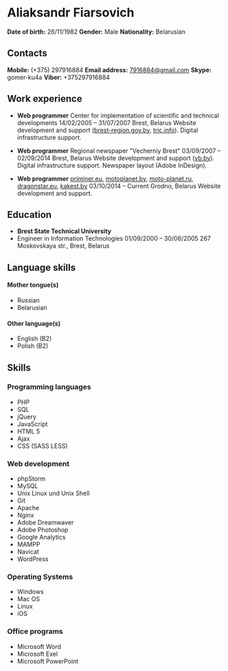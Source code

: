 # Aliaksandr Fiarsovich
**Date of birth:** 26/11/1982
**Gender:** Male
**Nationality:** Belarusian

## Contacts
**Mobile:** (+375) 297916884
**Email address:** [7916884@gmail.com](mailto:7916884@gmail.com)
**Skype:** gomer-ku4a
**Viber:** +375297916884

## Work experience
* **Web programmer**
Center for implementation of scientific and technical developments
14/02/2005  – 31/07/2007
Brest, Belarus
Website development and support ([brest-region.gov.by](http://brest-region.gov.by), [tric.info](http://tric.info/en/)). Digital infrastructure support.

* **Web programmer**
 Regional newspaper "Vecherniy Brest"
03/09/2007  – 02/09/2014
Brest, Belarus
Website development and support ([vb.by](https://vb.by)). Digital infrastructure support. Newspaper layout (Adobe InDesign).

* **Web programmer**
[priminer.eu](http://priminer.eu), [motoplanet.by](https://motoplanet.by), [moto-planet.ru](https://moto-planet.ru), [dragonstar.eu](), [kakest.by](https://www.kakest.by)
03/10/2014  – Current
Grodno, Belarus
Website development and support.

## Education

* **Brest State Technical University**
* Engineer in Information Technologies
01/09/2000  – 30/06/2005
267 Moskovskaya str., Brest, Belarus

## Language skills

#### Mother tongue(s)
* Russian
* Belarusian

 #### Other language(s)
* English (B2)
* Polish (B2)

## Skills

### Programming languages

* PHP
* SQL
*  jQuery
* JavaScript
* HTML 5
* Ajax
* CSS (SASS LESS)

### Web development

* phpStorm
* MySQL
* Unix Linux und Unix Shell
* Git
* Apache
* Nginx
* Adobe Dreamwaver
* Adobe Photoshop
* Google Analytics
* MAMPP
* Navicat
* WordPress

### Operating Systems

* Windows
* Mac OS
* Linux
* iOS

### Office programs

* Microsoft Word
* Microsoft Exel
* Microsoft PowerPoint
